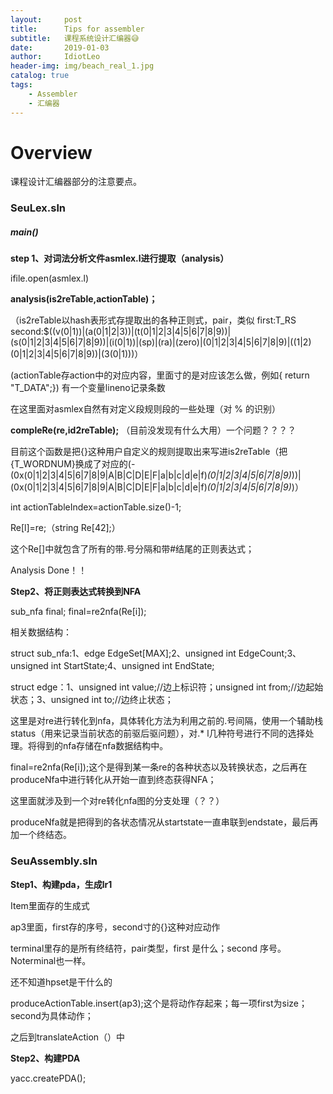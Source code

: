 ```yaml
---
layout:     post
title:      Tips for assembler
subtitle:   课程系统设计汇编器😅
date:       2019-01-03
author:     IdiotLeo
header-img: img/beach_real_1.jpg
catalog: true
tags:
    - Assembler
    - 汇编器
---
```


# Overview

课程设计汇编器部分的注意要点。

### SeuLex.sln

##### main()

**step 1、对词法分析文件asmlex.l进行提取（analysis）**

ifile.open(asmlex.l)

**analysis(is2reTable,actionTable)；**

（is2reTable以hash表形式存提取出的各种正则式，pair，类似 first:T_RS   second:$((v(0|1))|(a(0|1|2|3))|(t(0|1|2|3|4|5|6|7|8|9))|(s(0|1|2|3|4|5|6|7|8|9))|(i(0|1))|(sp)|(ra)|(zero)|(0|1|2|3|4|5|6|7|8|9)|((1|2)(0|1|2|3|4|5|6|7|8|9))|(3(0|1)))）

(actionTable存action中的对应内容，里面寸的是对应该怎么做，例如{ return "T_DATA";})  有一个变量lineno记录条数

在这里面对asmlex自然有对定义段规则段的一些处理（对 % 的识别）

**compleRe(re,id2reTable);**  （目前没发现有什么大用）一个问题？？？？

目前这个函数是把{}这种用户自定义的规则提取出来写进is2reTable（把{T_WORDNUM}换成了对应的(-(0x(0|1|2|3|4|5|6|7|8|9|A|B|C|D|E|F|a|b|c|d|e|f)*(0|1|2|3|4|5|6|7|8|9)*))|(0x(0|1|2|3|4|5|6|7|8|9|A|B|C|D|E|F|a|b|c|d|e|f)*(0|1|2|3|4|5|6|7|8|9)*)）

int actionTableIndex=actionTable.size()-1;

Re[l]=re;（string Re[42];）

这个Re[]中就包含了所有的带.号分隔和带#结尾的正则表达式；

Analysis Done！！

**Step2、将正则表达式转换到NFA**

sub_nfa final;  final=re2nfa(Re[i]);

相关数据结构：

struct sub_nfa:1、edge  EdgeSet[MAX];2、unsigned int EdgeCount;3、unsigned int StartState;4、unsigned int EndState;

struct edge：1、unsigned int value;//边上标识符；unsigned int from;//边起始状态；3、unsigned int to;//边终止状态；

这里是对re进行转化到nfa，具体转化方法为利用之前的.号间隔，使用一个辅助栈status（用来记录当前状态的前驱后驱问题），对.* l几种符号进行不同的选择处理。将得到的nfa存储在nfa数据结构中。

final=re2nfa(Re[i]);这个是得到某一条re的各种状态以及转换状态，之后再在produceNfa中进行转化从开始一直到终态获得NFA；

这里面就涉及到一个对re转化nfa图的分支处理（？？）

produceNfa就是把得到的各状态情况从startstate一直串联到endstate，最后再加一个终结态。

### SeuAssembly.sln

**Step1、构建pda，生成lr1**

Item里面存的生成式

ap3里面，first存的序号，second寸的{}这种对应动作

terminal里存的是所有终结符，pair类型，first 是什么；second 序号。Noterminal也一样。

还不知道hpset是干什么的

produceActionTable.insert(ap3);这个是将动作存起来；每一项first为size；second为具体动作；

之后到translateAction（）中

**Step2、构建PDA**

yacc.createPDA();







